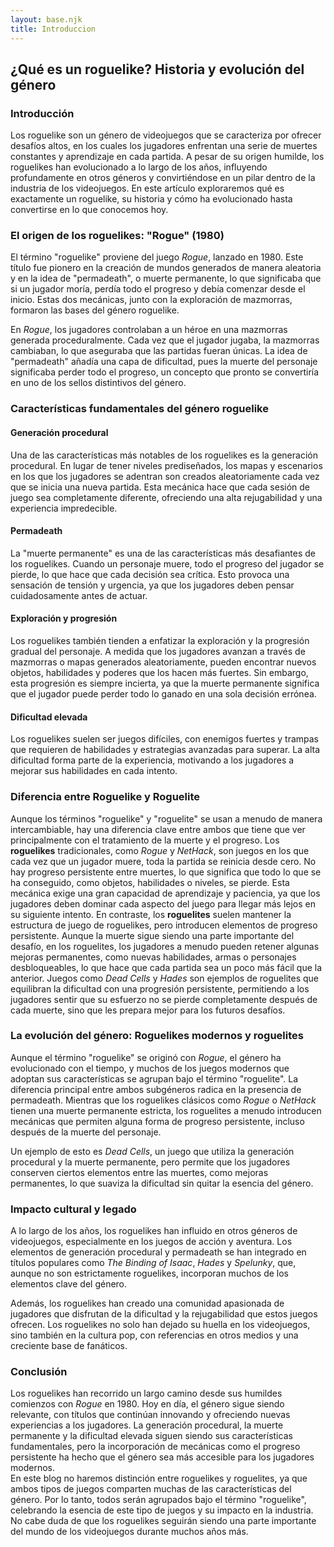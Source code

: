 ```yaml
---
layout: base.njk
title: Introduccion
---
```

## **¿Qué es un roguelike? Historia y evolución del género**

### **Introducción**  
Los roguelike son un género de videojuegos que se caracteriza por ofrecer desafíos altos, en los cuales los jugadores enfrentan una serie de muertes constantes y aprendizaje en cada partida. A pesar de su origen humilde, los roguelikes han evolucionado a lo largo de los años, influyendo profundamente en otros géneros y convirtiéndose en un pilar dentro de la industria de los videojuegos. En este artículo exploraremos qué es exactamente un roguelike, su historia y cómo ha evolucionado hasta convertirse en lo que conocemos hoy.

### **El origen de los roguelikes: "Rogue" (1980)**  
El término "roguelike" proviene del juego *Rogue*, lanzado en 1980. Este título fue pionero en la creación de mundos generados de manera aleatoria y en la idea de "permadeath", o muerte permanente, lo que significaba que si un jugador moría, perdía todo el progreso y debía comenzar desde el inicio. Estas dos mecánicas, junto con la exploración de mazmorras, formaron las bases del género roguelike.

En *Rogue*, los jugadores controlaban a un héroe en una mazmorras generada proceduralmente. Cada vez que el jugador jugaba, la mazmorras cambiaban, lo que aseguraba que las partidas fueran únicas. La idea de "permadeath" añadía una capa de dificultad, pues la muerte del personaje significaba perder todo el progreso, un concepto que pronto se convertiría en uno de los sellos distintivos del género.

### **Características fundamentales del género roguelike**

#### **Generación procedural**  
Una de las características más notables de los roguelikes es la generación procedural. En lugar de tener niveles prediseñados, los mapas y escenarios en los que los jugadores se adentran son creados aleatoriamente cada vez que se inicia una nueva partida. Esta mecánica hace que cada sesión de juego sea completamente diferente, ofreciendo una alta rejugabilidad y una experiencia impredecible.

#### **Permadeath**  
La "muerte permanente" es una de las características más desafiantes de los roguelikes. Cuando un personaje muere, todo el progreso del jugador se pierde, lo que hace que cada decisión sea crítica. Esto provoca una sensación de tensión y urgencia, ya que los jugadores deben pensar cuidadosamente antes de actuar.

#### **Exploración y progresión**  
Los roguelikes también tienden a enfatizar la exploración y la progresión gradual del personaje. A medida que los jugadores avanzan a través de mazmorras o mapas generados aleatoriamente, pueden encontrar nuevos objetos, habilidades y poderes que los hacen más fuertes. Sin embargo, esta progresión es siempre incierta, ya que la muerte permanente significa que el jugador puede perder todo lo ganado en una sola decisión errónea.

#### **Dificultad elevada**  
Los roguelikes suelen ser juegos difíciles, con enemigos fuertes y trampas que requieren de habilidades y estrategias avanzadas para superar. La alta dificultad forma parte de la experiencia, motivando a los jugadores a mejorar sus habilidades en cada intento.

### **Diferencia entre Roguelike y Roguelite**  
Aunque los términos "roguelike" y "roguelite" se usan a menudo de manera intercambiable, hay una diferencia clave entre ambos que tiene que ver principalmente con el tratamiento de la muerte y el progreso. Los **roguelikes** tradicionales, como *Rogue* y *NetHack*, son juegos en los que cada vez que un jugador muere, toda la partida se reinicia desde cero. No hay progreso persistente entre muertes, lo que significa que todo lo que se ha conseguido, como objetos, habilidades o niveles, se pierde. Esta mecánica exige una gran capacidad de aprendizaje y paciencia, ya que los jugadores deben dominar cada aspecto del juego para llegar más lejos en su siguiente intento. En contraste, los **roguelites** suelen mantener la estructura de juego de roguelikes, pero introducen elementos de progreso persistente. Aunque la muerte sigue siendo una parte importante del desafío, en los roguelites, los jugadores a menudo pueden retener algunas mejoras permanentes, como nuevas habilidades, armas o personajes desbloqueables, lo que hace que cada partida sea un poco más fácil que la anterior. Juegos como *Dead Cells* y *Hades* son ejemplos de roguelites que equilibran la dificultad con una progresión persistente, permitiendo a los jugadores sentir que su esfuerzo no se pierde completamente después de cada muerte, sino que les prepara mejor para los futuros desafíos.

### **La evolución del género: Roguelikes modernos y roguelites**  
Aunque el término "roguelike" se originó con *Rogue*, el género ha evolucionado con el tiempo, y muchos de los juegos modernos que adoptan sus características se agrupan bajo el término "roguelite". La diferencia principal entre ambos subgéneros radica en la presencia de permadeath. Mientras que los roguelikes clásicos como *Rogue* o *NetHack* tienen una muerte permanente estricta, los roguelites a menudo introducen mecánicas que permiten alguna forma de progreso persistente, incluso después de la muerte del personaje.

Un ejemplo de esto es *Dead Cells*, un juego que utiliza la generación procedural y la muerte permanente, pero permite que los jugadores conserven ciertos elementos entre las muertes, como mejoras permanentes, lo que suaviza la dificultad sin quitar la esencia del género.

### **Impacto cultural y legado**  
A lo largo de los años, los roguelikes han influido en otros géneros de videojuegos, especialmente en los juegos de acción y aventura. Los elementos de generación procedural y permadeath se han integrado en títulos populares como *The Binding of Isaac*, *Hades* y *Spelunky*, que, aunque no son estrictamente roguelikes, incorporan muchos de los elementos clave del género.

Además, los roguelikes han creado una comunidad apasionada de jugadores que disfrutan de la dificultad y la rejugabilidad que estos juegos ofrecen. Los roguelikes no solo han dejado su huella en los videojuegos, sino también en la cultura pop, con referencias en otros medios y una creciente base de fanáticos.

### **Conclusión**  
Los roguelikes han recorrido un largo camino desde sus humildes comienzos con *Rogue* en 1980. Hoy en día, el género sigue siendo relevante, con títulos que continúan innovando y ofreciendo nuevas experiencias a los jugadores. La generación procedural, la muerte permanente y la dificultad elevada siguen siendo sus características fundamentales, pero la incorporación de mecánicas como el progreso persistente ha hecho que el género sea más accesible para los jugadores modernos.  
En este blog no haremos distinción entre roguelikes y roguelites, ya que ambos tipos de juegos comparten muchas de las características del género. Por lo tanto, todos serán agrupados bajo el término "roguelike", celebrando la esencia de este tipo de juegos y su impacto en la industria. No cabe duda de que los roguelikes seguirán siendo una parte importante del mundo de los videojuegos durante muchos años más.
